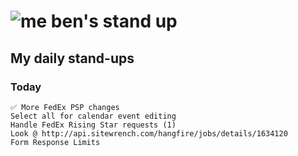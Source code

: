 # ![me](https://avatars2.githubusercontent.com/u/5232044?s=50&v=4) ben's stand up

## My daily stand-ups

### Today
    
    ✅ More FedEx PSP changes
    Select all for calendar event editing
    Handle FedEx Rising Star requests (1)
    Look @ http://api.sitewrench.com/hangfire/jobs/details/1634120
    Form Response Limits
